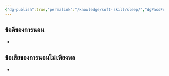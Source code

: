 ```yaml
---
{"dg-publish":true,"permalink":"/knowledge/soft-skill/sleep/","dgPassFrontmatter":true}
---
```


## ข้อดีของการนอน
- 
## ข้อเสียของการนอนไม่เพียงพอ
- 
